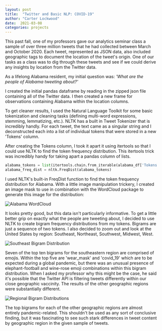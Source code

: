 ```yaml
---
layout: post
title:  "Twitter and Basic NLP: COVID-19"
author: "Carter Lockwood"
date:  2021-03-08
categories: projects
---
```


This past fall, one of my professors gave our analytics seminar class a sample of over three million tweets that he had collected between March and October 2020. Each tweet, represented as JSON data, also included geographic tags to document the location of the tweet's origin. One of our tasks as a class was to dig through these tweets and see if we could derive any insights by location from the Twitter data. 

As a lifelong Alabama resident, my initial question was: *'What are the people of Alabama tweeting about?'* 

I created the initial pandas dataframe by reading in the zipped json file containing all of the Twitter data. I then created a new frame for observations containing Alabama within the location columns. 

To get cleaner results, I used the Natural Language Toolkit for some basic tokenization and cleaning tasks (defining multi-word expressions, stemming, lemmatizing, etc.). NLTK has a built in Tweet Tokenizer that is incredibly handly. For each tweet, the text came as a singular string and I deconstructed each into a list of individual tokens that were stored in a new 'Tokens' column. 

After creating the Tokens column, I took it apart it using itertools so that I could use NLTK to find the token frequency distribution. This itertools trick was incredibly handy for taking apart a pandas column of lists.

~~~ python
alabama_tokens = list(itertools.chain.from_iterable(alabama_df['Tokens']))
alabama_freq_dist = nltk.FreqDist(alabama_tokens)
~~~

I used NLTK's built-in FreqDist function to find the token frequency distribution for Alabama. With a little image manipulation trickery, I created an image mask to use in combination with the WordCloud package to generate this image for the distribution:

<img src="{{ '/static/nlp-tweets/alabama_wc.png' | relative_url}}" alt='Alabama WordCloud' >

It looks pretty good, but this data isn't particularly informative. To get a little better grip on exactly what the people are tweeting about, I decided to use NLTK to create bigram frequency distributions from my tokens. Bigrams are just a sequence of two tokens. I also decided to zoom out and look at the United States by region: Southeast, Northeast, Southwest, Midwest, West.

<img src="{{ '/static/nlp-tweets/southeast_bg.png' | relative_url}}" alt='Southeast Bigram Distribution' >

Seven of the top ten bigrams for the southeastern region are comprised of emojis. Within the top five are 'wear_mask' and 'covid_19' which are to be expected during a global pandemic, but there was an unusual presence of elephant-football and wine-rose emoji combinations within this bigram distribution. When I asked my professor why this might be the case, he said it's possible that the Twitter API is filtering tweets differently within our close geographic vaccinity. The results of the other geographic regions were substantially different. 

<img src="{{ '/static/nlp-tweets/other_bg.png' | relative_url}}" alt='Regional Bigram Distributions' >

The top bigrams for each of the other geographic regions are almost entirely pandemic-related. This shouldn't be used as any sort of conclusive finding, but it was fascinating to see such stark differences in tweet content by geographic region in the given sample of tweets.  
